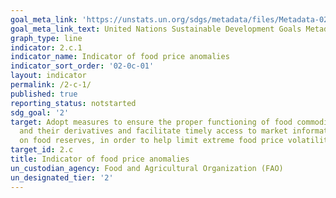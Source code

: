 ```yaml
---
goal_meta_link: 'https://unstats.un.org/sdgs/metadata/files/Metadata-02-0C-01.pdf'
goal_meta_link_text: United Nations Sustainable Development Goals Metadata
graph_type: line
indicator: 2.c.1
indicator_name: Indicator of food price anomalies
indicator_sort_order: '02-0c-01'
layout: indicator
permalink: /2-c-1/
published: true
reporting_status: notstarted
sdg_goal: '2'
target: Adopt measures to ensure the proper functioning of food commodity markets
  and their derivatives and facilitate timely access to market information, including
  on food reserves, in order to help limit extreme food price volatility
target_id: 2.c
title: Indicator of food price anomalies
un_custodian_agency: Food and Agricultural Organization (FAO)
un_designated_tier: '2'
---
```

